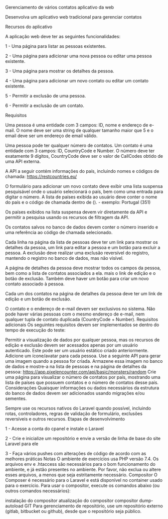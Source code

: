 Gerenciamento de vários contatos
aplicativo da web


Desenvolva um aplicativo web tradicional para gerenciar contatos

Recursos do aplicativo

A aplicação web deve ter as seguintes funcionalidades:

1 - Uma página para listar as pessoas existentes.

2 - Uma página para adicionar uma nova pessoa ou editar uma pessoa existente.

3 - Uma página para mostrar os detalhes da pessoa.

4 - Uma página para adicionar um novo contato ou editar um contato existente.

5 - Permitir a exclusão de uma pessoa.

6 - Permitir a exclusão de um contato.

Requisitos

Uma pessoa é uma entidade com 3 campos: ID, nome e endereço de e-mail. O nome deve ser uma string de qualquer tamanho maior que 5 e o email deve ser um endereço de email válido.

Uma pessoa pode ter qualquer número de contatos. Um contato é uma entidade com 3 campos: ID, CountryCode e Number. O número deve ter exatamente 9 dígitos, CountryCode deve ser o valor de CallCodes obtido de uma API externa.

A API a seguir contém informações do país, incluindo nomes e códigos de chamada: https://restcountries.eu/

O formulário para adicionar um novo contato deve exibir uma lista suspensa pesquisável onde o usuário selecionará o país, bem como uma entrada para digitar o número. A lista de países exibida ao usuário deve conter o nome do país e o código de chamada dentro de (). - exemplo: Portugal (351)

Os países exibidos na lista suspensa devem vir diretamente da API e permitir a pesquisa usando os recursos de filtragem da API.

Os contatos salvos no banco de dados devem conter o número inserido e uma referência ao código de chamada selecionado.

Cada linha na página da lista de pessoas deve ter um link para mostrar os detalhes da pessoa, um link para editar a pessoa e um botão para excluir a pessoa. A exclusão deve realizar uma exclusão reversível do registro, mantendo o registro no banco de dados, mas não visível.

A página de detalhes da pessoa deve mostrar todos os campos da pessoa, bem como a lista de contatos associados a ela. mais o link de edição e o botão de exclusão. Também deve haver um botão para criar um novo contato associado à pessoa.

Cada um dos contatos na página de detalhes da pessoa deve ter um link de edição e um botão de exclusão.

O contato e o endereço de e-mail devem ser exclusivos no sistema. Não pode haver várias pessoas com o mesmo endereço de e-mail, nem qualquer tupla de contato duplicada (CountryCode + Number).
Requisitos adicionais
Os seguintes requisitos devem ser implementados se dentro do tempo de execução do teste:

Permitir a visualização de dados por qualquer pessoa, mas os recursos de edição e exclusão devem ser acessados ​​apenas por um usuário autenticado. Este pode ser um usuário estático criado anteriormente.
Adicione um ícone/avatar para cada pessoa. Use a seguinte API para gerar uma imagem quando a pessoa for criada. Armazene essa imagem no banco de dados e mostre-a na lista de pessoas e na página de detalhes da pessoa:
https://app.pixelencounter.com/api/basic/monsters/random
Crie uma página para visualizar o número de contatos por país, mostrando uma lista de países que possuem contatos e o número de contatos desse país.
Considerações
Quaisquer informações ou dados necessários da estrutura do banco de dados devem ser adicionados usando migrações e/ou sementes.

Sempre use os recursos nativos do Laravel quando possível, incluindo rotas, controladores, regras de validação de formulário, exclusões reversíveis e outros recursos.
Etapas de desenvolvimento

1 - Acesse a conta do cpanel e instale o Laravel

2 - Crie e inicialize um repositório e envie a versão de linha de base do site Laravel para ele

3 - Faça vários pushes com alterações de código de acordo com as melhores práticas
Notas
O ambiente de exercícios usa PHP versão 7.4.
Os arquivos env e .htaccess são necessários para o bom funcionamento do ambiente, e já estão presentes no ambiente. Por favor, não exclua ou altere esses arquivos, a menos que seja estritamente necessário.
Compositor
O Composer é necessário para o Laravel e está disponível no container usado para o exercício. Para usar o compositor, execute os comandos abaixo (ou outros comandos necessários):

instalação do compositor
atualização do compositor
compositor dump-autoload
GIT
Para gerenciamento de repositório, use um repositório externo (gitlab, bitbucket ou github), desde que o repositório seja público.
